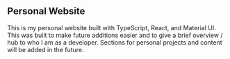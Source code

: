 ## Personal Website
This is my personal website built with TypeScript, React, and Material UI. This was built to make future additions easier and to give a brief overview / hub to who I am as a developer. Sections for personal projects and content will be added in the future.
